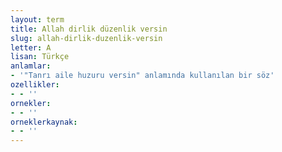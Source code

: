 ```yaml
---
layout: term
title: Allah dirlik düzenlik versin
slug: allah-dirlik-duzenlik-versin
letter: A
lisan: Türkçe
anlamlar:
- '"Tanrı aile huzuru versin" anlamında kullanılan bir söz'
ozellikler:
- - ''
ornekler:
- - ''
orneklerkaynak:
- - ''
---
```

